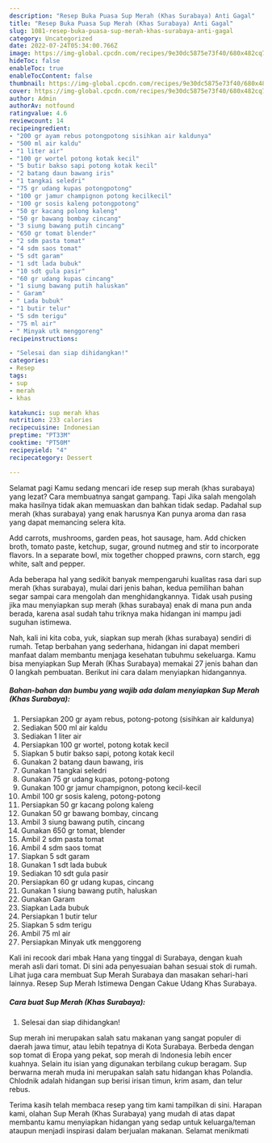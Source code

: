```yaml
---
description: "Resep Buka Puasa Sup Merah (Khas Surabaya) Anti Gagal"
title: "Resep Buka Puasa Sup Merah (Khas Surabaya) Anti Gagal"
slug: 1081-resep-buka-puasa-sup-merah-khas-surabaya-anti-gagal
category: Uncategorized
date: 2022-07-24T05:34:00.766Z
image: https://img-global.cpcdn.com/recipes/9e30dc5875e73f40/680x482cq70/sup-merah-khas-surabaya-foto-resep-utama.jpg
hideToc: false
enableToc: true
enableTocContent: false
thumbnail: https://img-global.cpcdn.com/recipes/9e30dc5875e73f40/680x482cq70/sup-merah-khas-surabaya-foto-resep-utama.jpg
cover: https://img-global.cpcdn.com/recipes/9e30dc5875e73f40/680x482cq70/sup-merah-khas-surabaya-foto-resep-utama.jpg
author: Admin
authorAv: notfound
ratingvalue: 4.6
reviewcount: 14
recipeingredient:
- "200 gr ayam rebus potongpotong sisihkan air kaldunya"
- "500 ml air kaldu"
- "1 liter air"
- "100 gr wortel potong kotak kecil"
- "5 butir bakso sapi potong kotak kecil"
- "2 batang daun bawang iris"
- "1 tangkai seledri"
- "75 gr udang kupas potongpotong"
- "100 gr jamur champignon potong kecilkecil"
- "100 gr sosis kaleng potongpotong"
- "50 gr kacang polong kaleng"
- "50 gr bawang bombay cincang"
- "3 siung bawang putih cincang"
- "650 gr tomat blender"
- "2 sdm pasta tomat"
- "4 sdm saos tomat"
- "5 sdt garam"
- "1 sdt lada bubuk"
- "10 sdt gula pasir"
- "60 gr udang kupas cincang"
- "1 siung bawang putih haluskan"
- " Garam"
- " Lada bubuk"
- "1 butir telur"
- "5 sdm terigu"
- "75 ml air"
- " Minyak utk menggoreng"
recipeinstructions:

- "Selesai dan siap dihidangkan!"
categories:
- Resep
tags:
- sup
- merah
- khas

katakunci: sup merah khas 
nutrition: 233 calories
recipecuisine: Indonesian
preptime: "PT33M"
cooktime: "PT50M"
recipeyield: "4"
recipecategory: Dessert

---
```



Selamat pagi Kamu sedang mencari ide resep sup merah (khas surabaya) yang lezat? Cara membuatnya sangat gampang. Tapi Jika salah mengolah maka hasilnya tidak akan memuaskan dan bahkan tidak sedap. Padahal sup merah (khas surabaya) yang enak harusnya Kan punya aroma dan rasa yang dapat memancing selera kita.


Add carrots, mushrooms, garden peas, hot sausage, ham. Add chicken broth, tomato paste, ketchup, sugar, ground nutmeg and stir to incorporate flavors. In a separate bowl, mix together chopped prawns, corn starch, egg white, salt and pepper.

Ada beberapa hal yang sedikit banyak mempengaruhi kualitas rasa dari sup merah (khas surabaya), mulai dari jenis bahan, kedua pemilihan bahan segar sampai cara mengolah dan menghidangkannya. Tidak usah pusing jika mau menyiapkan sup merah (khas surabaya) enak di mana pun anda berada, karena asal sudah tahu triknya maka hidangan ini mampu jadi suguhan istimewa.


Nah, kali ini kita coba, yuk, siapkan sup merah (khas surabaya) sendiri di rumah. Tetap berbahan yang sederhana, hidangan ini dapat memberi manfaat dalam membantu menjaga kesehatan tubuhmu sekeluarga. Kamu bisa menyiapkan Sup Merah (Khas Surabaya) memakai 27 jenis bahan dan 0 langkah pembuatan. Berikut ini cara dalam menyiapkan hidangannya.

<!--inarticleads1-->

##### Bahan-bahan dan bumbu yang wajib ada dalam menyiapkan Sup Merah (Khas Surabaya):

1. Persiapkan 200 gr ayam rebus, potong-potong (sisihkan air kaldunya)
1. Sediakan 500 ml air kaldu
1. Sediakan 1 liter air
1. Persiapkan 100 gr wortel, potong kotak kecil
1. Siapkan 5 butir bakso sapi, potong kotak kecil
1. Gunakan 2 batang daun bawang, iris
1. Gunakan 1 tangkai seledri
1. Gunakan 75 gr udang kupas, potong-potong
1. Gunakan 100 gr jamur champignon, potong kecil-kecil
1. Ambil 100 gr sosis kaleng, potong-potong
1. Persiapkan 50 gr kacang polong kaleng
1. Gunakan 50 gr bawang bombay, cincang
1. Ambil 3 siung bawang putih, cincang
1. Gunakan 650 gr tomat, blender
1. Ambil 2 sdm pasta tomat
1. Ambil 4 sdm saos tomat
1. Siapkan 5 sdt garam
1. Gunakan 1 sdt lada bubuk
1. Sediakan 10 sdt gula pasir
1. Persiapkan 60 gr udang kupas, cincang
1. Gunakan 1 siung bawang putih, haluskan
1. Gunakan  Garam
1. Siapkan  Lada bubuk
1. Persiapkan 1 butir telur
1. Siapkan 5 sdm terigu
1. Ambil 75 ml air
1. Persiapkan  Minyak utk menggoreng


Kali ini recook dari mbak Hana yang tinggal di Surabaya, dengan kuah merah asli dari tomat. Di sini ada penyesuaian bahan sesuai stok di rumah. Lihat juga cara membuat Sup Merah Surabaya dan masakan sehari-hari lainnya. Resep Sup Merah Istimewa Dengan Cakue Udang Khas Surabaya. 

<!--inarticleads2-->

##### Cara buat Sup Merah (Khas Surabaya):


1. Selesai dan siap dihidangkan!

Sup merah ini merupakan salah satu makanan yang sangat populer di daerah jawa timur, atau lebih tepatnya di Kota Surabaya. Berbeda dengan sop tomat di Eropa yang pekat, sop merah di Indonesia lebih encer kuahnya. Selain itu isian yang digunakan terbilang cukup beragam. Sup berwarna merah muda ini merupakan salah satu hidangan khas Polandia. Chlodnik adalah hidangan sup berisi irisan timun, krim asam, dan telur rebus. 

Terima kasih telah membaca resep yang tim kami tampilkan di sini. Harapan kami, olahan Sup Merah (Khas Surabaya) yang mudah di atas dapat membantu kamu menyiapkan hidangan yang sedap untuk keluarga/teman ataupun menjadi inspirasi dalam berjualan makanan. Selamat menikmati
